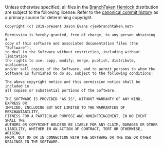 Unless otherwise specified, all files in the
[BranchTaken](http://branchtaken.net/)
[Hemlock](https://github.com/BranchTaken/Hemlock) distribution are subject to
the following license.  Refer to the [canonical commit
history](https://github.com/BranchTaken/Hemlock.git) as a primary source for
determining copyright.

    Copyright (c) 2019-present Jason Evans <je@branchtaken.net>

    Permission is hereby granted, free of charge, to any person obtaining a
    copy of this software and associated documentation files (the "Software"),
    to deal in the Software without restriction, including without limitation
    the rights to use, copy, modify, merge, publish, distribute, sublicense,
    and/or sell copies of the Software, and to permit persons to whom the
    Software is furnished to do so, subject to the following conditions:

    The above copyright notice and this permission notice shall be included in
    all copies or substantial portions of the Software.

    THE SOFTWARE IS PROVIDED "AS IS", WITHOUT WARRANTY OF ANY KIND, EXPRESS OR
    IMPLIED, INCLUDING BUT NOT LIMITED TO THE WARRANTIES OF MERCHANTABILITY,
    FITNESS FOR A PARTICULAR PURPOSE AND NONINFRINGEMENT. IN NO EVENT SHALL THE
    AUTHORS OR COPYRIGHT HOLDERS BE LIABLE FOR ANY CLAIM, DAMAGES OR OTHER
    LIABILITY, WHETHER IN AN ACTION OF CONTRACT, TORT OR OTHERWISE, ARISING
    FROM, OUT OF OR IN CONNECTION WITH THE SOFTWARE OR THE USE OR OTHER
    DEALINGS IN THE SOFTWARE.
